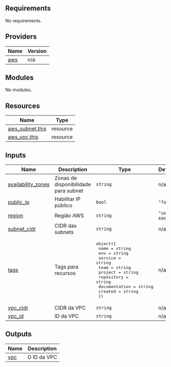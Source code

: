 ## Requirements

No requirements.

## Providers

| Name | Version |
|------|---------|
| <a name="provider_aws"></a> [aws](#provider\_aws) | n/a |

## Modules

No modules.

## Resources

| Name | Type |
|------|------|
| [aws_subnet.this](https://registry.terraform.io/providers/hashicorp/aws/latest/docs/resources/subnet) | resource |
| [aws_vpc.this](https://registry.terraform.io/providers/hashicorp/aws/latest/docs/resources/vpc) | resource |

## Inputs

| Name | Description | Type | Default | Required |
|------|-------------|------|---------|:--------:|
| <a name="input_availability_zones"></a> [availability\_zones](#input\_availability\_zones) | Zonas de disponibilidade para subnet | `string` | n/a | yes |
| <a name="input_public_ip"></a> [public\_ip](#input\_public\_ip) | Habilitar IP público | `bool` | `"false"` | no |
| <a name="input_region"></a> [region](#input\_region) | Região AWS | `string` | `"us-east-1"` | no |
| <a name="input_subnet_cidr"></a> [subnet\_cidr](#input\_subnet\_cidr) | CIDR das subnets | `string` | n/a | yes |
| <a name="input_tags"></a> [tags](#input\_tags) | Tags para recursos | <pre>object({<br>    name          = string<br>    env           = string<br>    service       = string<br>    team          = string<br>    project       = string<br>    repository    = string<br>    documentation = string<br>    created       = string<br>  })</pre> | n/a | yes |
| <a name="input_vpc_cidr"></a> [vpc\_cidr](#input\_vpc\_cidr) | CIDR da VPC | `string` | n/a | yes |
| <a name="input_vpc_id"></a> [vpc\_id](#input\_vpc\_id) | ID da VPC | `string` | n/a | yes |

## Outputs

| Name | Description |
|------|-------------|
| <a name="output_vpc"></a> [vpc](#output\_vpc) | O ID da VPC |
